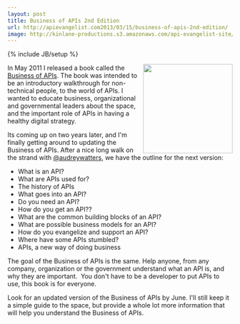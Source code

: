 ```yaml
---
layout: post
title: Business of APIs 2nd Edition
url: http://apievangelist.com2013/03/15/business-of-apis-2nd-edition/
image: http://kinlane-productions.s3.amazonaws.com/api-evangelist-site/blog/Business-of-APIs-Front-Cover-Cropped.png
---
```

{% include JB/setup %}<p>
     <a href="http://www.amazon.com/Business-APIs-1-Kin-Lane/dp/1461113881/ref=sr_1_5?s=books&amp;ie=UTF8&amp;qid=1304210432&amp;sr=1-5"><img src="http://kinlane-productions.s3.amazonaws.com/business-of-apis/Business-of-APIs-Front-Cover-Cropped.png"  width="200" align="right" /></a>
</p>
<p>
     In May 2011 I released a book called the <a href="http://www.amazon.com/Business-APIs-1-Kin-Lane/dp/1461113881/ref=sr_1_5?s=books&amp;ie=UTF8&amp;qid=1304210432&amp;sr=1-5">Business of APIs</a>. The book was intended to be an introductory walkthrough for non-technical people, to the world of APIs. I wanted to educate business, organizational and governmental leaders about the space, and the important role of APIs in having a healthy digital strategy.
</p>
<p>
     Its coming up on two years later, and I'm finally getting around to updating the Business of APIs. After a nice long walk on the strand with <a href="https://twitter.com/audreywatters">@audreywatters</a>, we have the outline for the next version:
</p>
<ul>
     <li>What is an API?
     </li>
     <li>What are APIs used for?
     </li>
     <li>The history of APIs
     </li>
     <li>What goes into an API?
     </li>
     <li>Do you need an API?
     </li>
     <li>How do you get an API??
     </li>
     <li>What are the common building blocks of an API?
     </li>
     <li>What are possible business models for an API?
     </li>
     <li>How do you evangelize and support an API?
     </li>
     <li>Where have some APIs stumbled?
     </li>
     <li>APIs, a new way of doing business
     </li>
</ul>
<p>
     The goal of the Business of APIs is the same. Help anyone, from any company, organization or the government understand what an API is, and why they are important.  You don't have to be a developer to put APIs to use, this book is for everyone.
</p>
<p>
     Look for an updated version of the Business of APIs by June. I'll still keep it a simple guide to the space, but provide a whole lot more information that will help you understand the Business of APIs.
</p>
